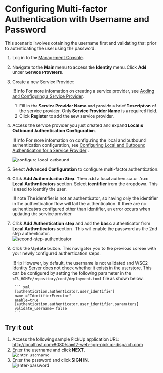 # Configuring Multi-factor Authentication with Username and Password

This scenario involves obtaining the username first and validating that
prior to autenticating the user using the password.

1. Log in to the [Management
    Console]({{base_path}}/setup/getting-started-with-the-management-console).
2. Navigate to the **Main** menu to access the **Identity** menu. Click
    **Add** under **Service Providers**.
3. Create a new Service Provider:

    !!! info
        For more information on creating a service provider, see [Adding and
        Configuring a Service
        Provider]({{base_path}}/learn/adding-and-configuring-a-service-provider).

    1. Fill in the **Service Provider Name** and provide a brief
        **Description** of the service provider. Only **Service Provider
        Name** is a required field.
    2. Click **Register** to add the new service provider.

4. Access the service provider you just created and expand **Local &
    Outbound Authentication Configuration**.

    !!! info
        For more information on configuring the local and outbound
        authentication configuration, see [Configuring Local and Outbound
        Authentication for a Service
        Provider]({{base_path}}/learn/configuring-local-and-outbound-authentication-for-a-service-provider)
        .

    ![configure-local-outbound]({{base_path}}/assets/img/using-wso2-identity-server/configure-local-outbound.png)


5. Select **Advanced Configuration** to configure multi-factor
    authentication.
6. Click **Add Authentication Step**. Then add a local authenticator
    from **Local Authenticators** section. Select **identifier** from
    the dropdown. This is used to identify the user.

    !!! note
        The identifier is not an authenticator, so having only
        the identifier in the authentication flow will fail the
        authentication. If there are no authenticators configured other than identifier, an error occurs when updating the service provider.


7. Click **Add** **Authentication** **step** and add the **basic**
    authenticator from **Local Authenticators** section.  This will
    enable the password as the 2nd step authenticator.  
    ![second-step-authenticator]({{base_path}}/assets/img/using-wso2-identity-server/second-step-authenticator.png)
8. Click the **Update** button. This navigates you to the previous
    screen with your newly configured authentication steps.

    !!! tip
        However, by default, the username is not validated and WSO2 Identity Server does not check whether it exists in the userstore. This can be configured by setting the following parameter in the
        `<IS_HOME>/repository/conf/deployment.toml` file as shown below.

        ``` xml
        [authentication.authenticator.user_identifier] 
        name ="IdentifierExecutor"
        enable=true
        [authentication.authenticator.user_identifier.parameters]
        validate_username= false
        ```

## Try it out

1. Access the following sample PickUp application URL:
    <http://localhost.com:8080/saml2-web-app-pickup-dispatch.com>
2. Enter the username and click **NEXT**.  
    ![enter-username]({{base_path}}/assets/img/using-wso2-identity-server/enter-username.png)
3. Enter the password and click **SIGN IN**.  
    ![enter-password]({{base_path}}/assets/img/using-wso2-identity-server/enter-password.png)

  

